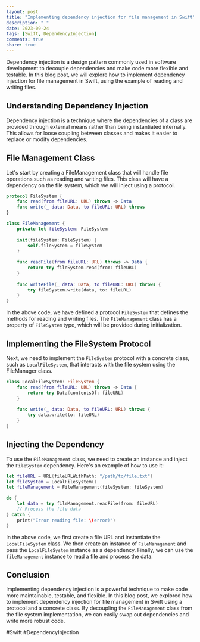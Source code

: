 ```yaml
---
layout: post
title: "Implementing dependency injection for file management in Swift"
description: " "
date: 2023-09-24
tags: [Swift, DependencyInjection]
comments: true
share: true
---
```


Dependency injection is a design pattern commonly used in software development to decouple dependencies and make code more flexible and testable. In this blog post, we will explore how to implement dependency injection for file management in Swift, using the example of reading and writing files.

## Understanding Dependency Injection

Dependency injection is a technique where the dependencies of a class are provided through external means rather than being instantiated internally. This allows for loose coupling between classes and makes it easier to replace or modify dependencies.

## File Management Class

Let's start by creating a FileManagement class that will handle file operations such as reading and writing files. This class will have a dependency on the file system, which we will inject using a protocol.

```swift
protocol FileSystem {
    func read(from fileURL: URL) throws -> Data
    func write(_ data: Data, to fileURL: URL) throws
}

class FileManagement {
    private let fileSystem: FileSystem
  
    init(fileSystem: FileSystem) {
        self.fileSystem = fileSystem
    }
  
    func readFile(from fileURL: URL) throws -> Data {
        return try fileSystem.read(from: fileURL)
    }
  
    func writeFile(_ data: Data, to fileURL: URL) throws {
        try fileSystem.write(data, to: fileURL)
    }
}
```

In the above code, we have defined a protocol `FileSystem` that defines the methods for reading and writing files. The `FileManagement` class has a property of `FileSystem` type, which will be provided during initialization.

## Implementing the FileSystem Protocol

Next, we need to implement the `FileSystem` protocol with a concrete class, such as `LocalFileSystem`, that interacts with the file system using the FileManager class.

```swift
class LocalFileSystem: FileSystem {
    func read(from fileURL: URL) throws -> Data {
        return try Data(contentsOf: fileURL)
    }
    
    func write(_ data: Data, to fileURL: URL) throws {
        try data.write(to: fileURL)
    }
}
```

## Injecting the Dependency

To use the `FileManagement` class, we need to create an instance and inject the `FileSystem` dependency. Here's an example of how to use it:

```swift
let fileURL = URL(fileURLWithPath: "/path/to/file.txt")
let fileSystem = LocalFileSystem()
let fileManagement = FileManagement(fileSystem: fileSystem)

do {
    let data = try fileManagement.readFile(from: fileURL)
    // Process the file data
} catch {
    print("Error reading file: \(error)")
}
```

In the above code, we first create a file URL and instantiate the `LocalFileSystem` class. We then create an instance of `FileManagement` and pass the `LocalFileSystem` instance as a dependency. Finally, we can use the `fileManagement` instance to read a file and process the data.

## Conclusion

Implementing dependency injection is a powerful technique to make code more maintainable, testable, and flexible. In this blog post, we explored how to implement dependency injection for file management in Swift using a protocol and a concrete class. By decoupling the `FileManagement` class from the file system implementation, we can easily swap out dependencies and write more robust code.

#Swift #DependencyInjection